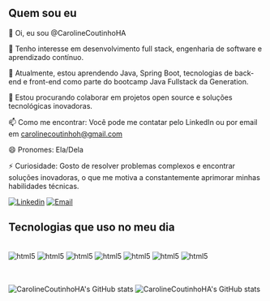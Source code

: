 ## Quem sou eu 

👋 Oi, eu sou @CarolineCoutinhoHA

👀 Tenho interesse em desenvolvimento full stack, engenharia de software e aprendizado contínuo.

🌱 Atualmente, estou aprendendo Java, Spring Boot, tecnologias de back-end e front-end como parte do bootcamp Java Fullstack da Generation.

💞️ Estou procurando colaborar em projetos open source e soluções tecnológicas inovadoras.

📫 Como me encontrar: Você pode me contatar pelo LinkedIn ou por email em carolinecoutinhoh@gmail.com

😄 Pronomes: Ela/Dela

⚡ Curiosidade: Gosto de resolver problemas complexos e encontrar soluções inovadoras, o que me motiva a constantemente aprimorar minhas habilidades técnicas.

[![Linkedin](https://img.shields.io/badge/LinkedIn-0077B5?style=for-the-badge&logo=linkedin&logoColor=white)](www.linkedin.com/in/caroline-coutinho-a94a97281)
[![Email](https://img.shields.io/badge/Gmail-D14836?style=for-the-badge&logo=gmail&logoColor=white)](carolinecoutinhoh@gmail.com)

## Tecnologias que uso no meu dia

<div style="display: inline_block"><br/>
    <img align="center" alt="html5" src="https://img.shields.io/badge/Java-ED8B00?style=for-the-badge&logo=openjdk&logoColor=white" />
    <img align="center" alt="html5" src="https://img.shields.io/badge/Spring-6DB33F?style=for-the-badge&logo=spring&logoColor=white" />
    <img align="center" alt="html5" src="https://img.shields.io/badge/MySQL-00000F?style=for-the-badge&logo=mysql&logoColor=white" />
    <img align="center" alt="html5" src="https://img.shields.io/badge/PostgreSQL-316192?style=for-the-badge&logo=postgresql&logoColor=white" />
    <img align="center" alt="html5" src="https://img.shields.io/badge/CSS-239120?&style=for-the-badge&logo=css3&logoColor=white" />
    <img align="center" alt="html5" src="https://img.shields.io/badge/HTML-239120?style=for-the-badge&logo=html5&logoColor=white" />
    <img align="center" alt="html5" src="https://img.shields.io/badge/Python-14354C?style=for-the-badge&logo=python&logoColor=white" />

</div><br/><br/>


![CarolineCoutinhoHA's GitHub stats](https://github-readme-stats.vercel.app/api?username=CarolineCoutinhoHA&show_icons=true&theme=radical)
![CarolineCoutinhoHA's GitHub stats](https://github-readme-stats.vercel.app/api/top-langs/?username=CarolineCoutinhoHA&theme=blue-green)


